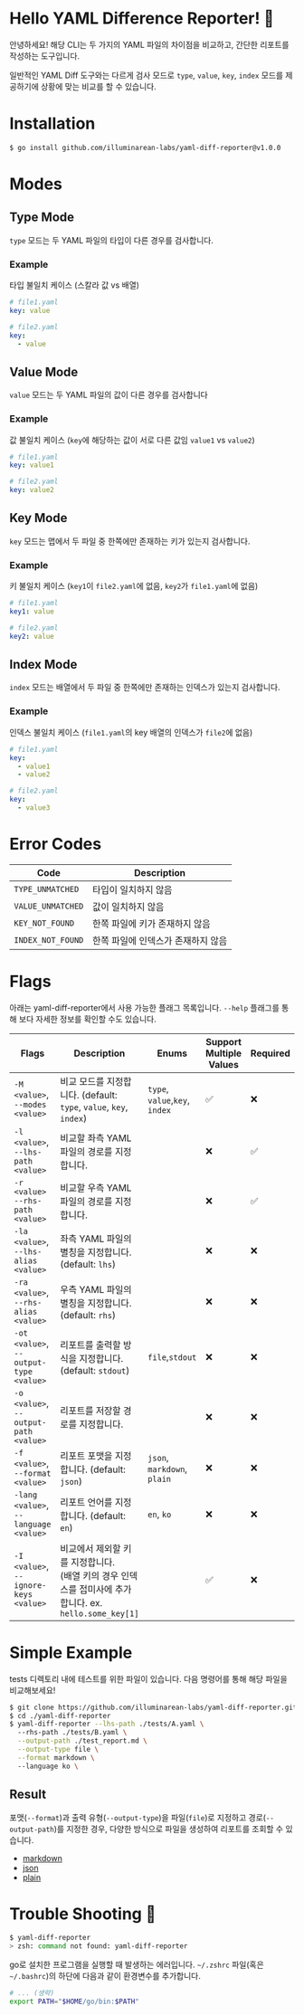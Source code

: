 # Hello YAML Difference Reporter! 👋

안녕하세요! 해당 CLI는 두 가지의 YAML 파일의 차이점을 비교하고, 간단한 리포트를 작성하는 도구입니다.

일반적인 YAML Diff 도구와는 다르게 검사 모드로 `type`, `value`, `key`, `index` 모드를 제공하기에 상황에 맞는 비교를 할 수 있습니다.

# Installation

```bash
$ go install github.com/illuminarean-labs/yaml-diff-reporter@v1.0.0
```

# Modes

## Type Mode

`type` 모드는 두 YAML 파일의 타입이 다른 경우를 검사합니다.

### Example

타입 불일치 케이스 (스칼라 값 vs 배열)

```yaml
# file1.yaml
key: value
``` 

```yaml
# file2.yaml
key:
  - value
```

## Value Mode

`value` 모드는 두 YAML 파일의 값이 다른 경우를 검사합니다

### Example

값 불일치 케이스 (`key`에 해당하는 값이 서로 다른 값임 `value1` vs `value2`)

```yaml
# file1.yaml
key: value1
```

```yaml
# file2.yaml
key: value2
```

## Key Mode

`key` 모드는 맵에서 두 파일 중 한쪽에만 존재하는 키가 있는지 검사합니다.

### Example

키 불일치 케이스 (`key1`이 `file2.yaml`에 없음, `key2`가 `file1.yaml`에 없음)

```yaml
# file1.yaml
key1: value
```

```yaml
# file2.yaml
key2: value
```

## Index Mode

`index` 모드는 배열에서 두 파일 중 한쪽에만 존재하는 인덱스가 있는지 검사합니다.

### Example

인덱스 불일치 케이스 (`file1.yaml`의 key 배열의 인덱스가 `file2`에 없음)

```yaml
# file1.yaml
key:
  - value1
  - value2
```

```yaml
# file2.yaml
key:
  - value3
```

# Error Codes

| Code              | Description         |
|-------------------|---------------------|
| `TYPE_UNMATCHED`  | 타입이 일치하지 않음         |
| `VALUE_UNMATCHED` | 값이 일치하지 않음          |
| `KEY_NOT_FOUND`   | 한쪽 파일에 키가 존재하지 않음   |
| `INDEX_NOT_FOUND` | 한쪽 파일에 인덱스가 존재하지 않음 |

# Flags

아래는 yaml-diff-reporter에서 사용 가능한 플래그 목록입니다. `--help` 플래그를 통해 보다 자세한 정보를 확인할 수도 있습니다.

| Flags                                      | Description                                                               | Enums                          | Support Multiple Values | Required |
|--------------------------------------------|---------------------------------------------------------------------------|--------------------------------|-------------------------|----------|
| `-M <value>`, <br>`--modes <value>`        | 비교 모드를 지정합니다. (default: `type`, `value`, `key`, `index`)                  | `type`, `value`,`key`, `index` | ✅                       | ❌        |
| `-l <value>`, <br>`--lhs-path <value>`     | 비교할 좌측 YAML 파일의 경로를 지정합니다.                                                |                                | ❌                       | ✅        |
| `-r <value>` <br>`--rhs-path <value>`      | 비교할 우측 YAML 파일의 경로를 지정합니다.                                                |                                | ❌                       | ✅        |
| `-la <value>`, <br>`--lhs-alias <value>`   | 좌측 YAML 파일의 별칭을 지정합니다. (default: `lhs`)                                   |                                | ❌                       | ❌        |
| `-ra <value>`, <br>`--rhs-alias <value>`   | 우측 YAML 파일의 별칭을 지정합니다. (default: `rhs`)                                   |                                | ❌                       | ❌        |
| `-ot <value>`, <br>`--output-type <value>` | 리포트를 출력할 방식을 지정합니다. (default: `stdout`)                                   | `file`,`stdout`                | ❌                       | ❌        |
| `-o <value>`, <br>`--output-path <value>`  | 리포트를 저장할 경로를 지정합니다.                                                       |                                | ❌                       | ❌        |
| `-f <value>`, <br>`--format <value>`       | 리포트 포맷을 지정합니다. (default: `json`)                                          | `json`, `markdown`, `plain`    | ❌                       | ❌        |
| `-lang <value>`, <br>`--language <value>`  | 리포트 언어를 지정합니다. (default: `en`)                                            | `en`, `ko`                     | ❌                       | ❌        |
| `-I <value>`, <br>`--ignore-keys <value>`  | 비교에서 제외할 키를 지정합니다. <br>(배열 키의 경우 인덱스를 접미사에 추가합니다. ex. `hello.some_key[1]` |                                | ✅                       | ❌        |

# Simple Example

tests 디렉토리 내에 테스트를 위한 파일이 있습니다. 다음 명령어를 통해 해당 파일을 비교해보세요!

```bash
$ git clone https://github.com/illuminarean-labs/yaml-diff-reporter.git
$ cd ./yaml-diff-reporter
$ yaml-diff-reporter --lhs-path ./tests/A.yaml \ 
  --rhs-path ./tests/B.yaml \
  --output-path ./test_report.md \
  --output-type file \
  --format markdown \ 
  --language ko \ 
```

## Result

포맷(`--format`)과 출력 유형(`--output-type`)을 파일(`file`)로 지정하고 경로(`--output-path`)를 지정한 경우, 다양한 방식으로 파일을 생성하여 리포트를 조회할 수 있습니다.

- [markdown](./test_report.md)
- [json](./test_report.json)
- [plain](./test_report.txt)

# Trouble Shooting 👊

```bash
$ yaml-diff-reporter
> zsh: command not found: yaml-diff-reporter
```

go로 설치한 프로그램을 실행할 때 발생하는 에러입니다. `~/.zshrc` 파일(혹은 `~/.bashrc`)의 하단에 다음과 같이 환경변수를 추가합니다.

```bash
# ... (생략)
export PATH="$HOME/go/bin:$PATH"
```
